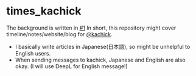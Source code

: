 # times_kachick

The background is written in [#1](https://github.com/kachick/times_kachick/issues/1)
In short, this repository might cover timeline/notes/website/blog for [@kachick](https://github.com/kachick).

* I basically write articles in Japanese(日本語), so might be unhelpful to English users.
* When sending messages to kachick, Japanese and English are also okay. (I will use DeepL for English message!)
